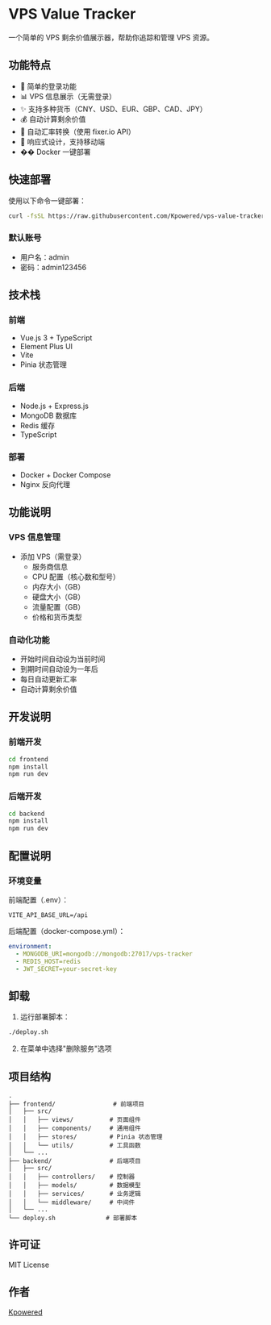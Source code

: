 # VPS Value Tracker

一个简单的 VPS 剩余价值展示器，帮助你追踪和管理 VPS 资源。

## 功能特点

- 🔐 简单的登录功能
- 📊 VPS 信息展示（无需登录）
- ✨ 支持多种货币（CNY、USD、EUR、GBP、CAD、JPY）
- 💰 自动计算剩余价值
- 🔄 自动汇率转换（使用 fixer.io API）
- 📱 响应式设计，支持移动端
- �� Docker 一键部署

## 快速部署

使用以下命令一键部署：

```bash
curl -fsSL https://raw.githubusercontent.com/Kpowered/vps-value-tracker/main/deploy.sh | bash -s -- deploy
```

### 默认账号
- 用户名：admin
- 密码：admin123456

## 技术栈

### 前端
- Vue.js 3 + TypeScript
- Element Plus UI
- Vite
- Pinia 状态管理

### 后端
- Node.js + Express.js
- MongoDB 数据库
- Redis 缓存
- TypeScript

### 部署
- Docker + Docker Compose
- Nginx 反向代理

## 功能说明

### VPS 信息管理
- 添加 VPS（需登录）
  - 服务商信息
  - CPU 配置（核心数和型号）
  - 内存大小（GB）
  - 硬盘大小（GB）
  - 流量配置（GB）
  - 价格和货币类型

### 自动化功能
- 开始时间自动设为当前时间
- 到期时间自动设为一年后
- 每日自动更新汇率
- 自动计算剩余价值

## 开发说明

### 前端开发
```bash
cd frontend
npm install
npm run dev
```

### 后端开发
```bash
cd backend
npm install
npm run dev
```

## 配置说明

### 环境变量
前端配置（.env）：
```env
VITE_API_BASE_URL=/api
```

后端配置（docker-compose.yml）：
```yaml
environment:
  - MONGODB_URI=mongodb://mongodb:27017/vps-tracker
  - REDIS_HOST=redis
  - JWT_SECRET=your-secret-key
```

## 卸载

1. 运行部署脚本：
```bash
./deploy.sh
```

2. 在菜单中选择"删除服务"选项

## 项目结构

```
.
├── frontend/                # 前端项目
│   ├── src/
│   │   ├── views/          # 页面组件
│   │   ├── components/     # 通用组件
│   │   ├── stores/         # Pinia 状态管理
│   │   └── utils/          # 工具函数
│   └── ...
├── backend/                # 后端项目
│   ├── src/
│   │   ├── controllers/    # 控制器
│   │   ├── models/         # 数据模型
│   │   ├── services/       # 业务逻辑
│   │   └── middleware/     # 中间件
│   └── ...
└── deploy.sh              # 部署脚本
```

## 许可证

MIT License

## 作者

[Kpowered](https://github.com/Kpowered)